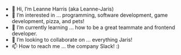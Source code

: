 - 👋 Hi, I’m Leanne Harris (aka Leanne-Jaris) 
- 👀 I’m interested in ... programming, software development, game development, pizza, and pets!
- 🌱 I’m currently learning ... how to be a great teammate and frontend developer.
- 💞️ I’m looking to collaborate on ... everything Jaris!
- 📫 How to reach me ... the company Slack! :)

<!---
leanne-jaris/leanne-jaris is a ✨ special ✨ repository because its `README.md` (this file) appears on your GitHub profile.
You can click the Preview link to take a look at your changes.
--->
